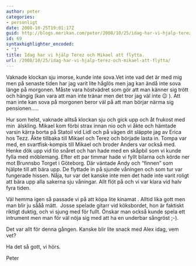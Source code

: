 ```yaml
---
author: peter
categories:
- personligt
date: 2008-10-25T19:01:17Z
guid: http://blogs.merikan.com/peter/2008/10/25/idag-har-vi-hjalp-terez-och-mikael-att-flytta-2/
id: 69
syntaxhighlighter_encoded:
- "1"
title: Idag har vi hjälp Terez och Mikael att flytta.
url: /2008/10/25/idag-har-vi-hjalp-terez-och-mikael-att-flytta/
---
```


Vaknade klockan sju imorse, kunde inte sova.Vet inte vad det är med mig men på senaste tiden har jag varit lite håglös men jag kan ändå inte sova länge på morgonen. Måste vara höstvädret som gör att man känner sig trött och hängig (kan vara att man inte tränar men det tror jag väl inte 😉 ). Att man inte kan sova på morgonen beror väl på att man börjar närma sig pensionen&#8230;..

Hur som helst, vaknade alltså klockan sju och gick upp och åt frukost med min  älskling. Mikael kom förbi strax innan nio och vi åkte och hämtade varsin kärra borta på Statoil vid Lidl och på vägen dit släppte jag av Erica hos Tezz. Åkte tillbaka till Mikael och Terez och började lasta in. Tompa var med, en svartfisk-kompis till Mikael och broder Anders var också med. Henke dök upp vid tio snåret och han hade med en skåpbil som vi kunde fylla med möblemang. Efter ett par timmar hade vi fyllt bilarna och körde ner mot Brunnsbo Torget i Göteborg. Där väntade Andy och &#8220;finnen&#8221; som hjälpte till att bära upp. De flyttade in på sjunde våningen och som tur var fungerade hissen. Nåja, tur var det kanske inte men det hade inte varit roligt att bära upp alla sakerna sju våningar. Allt flöt på och vi var klara vid halv fyra tiden.

Väl hemma igen så passade vi på att köpa lite kinamat . Alltid lika gott men man blir ju sååå mätt.  Josse spelade gitarr vid köksbordet, hon är faktiskt riktigt duktig, och vi sjung med för fullt. Önskar man också kunde spela ett intrument men man för väl nöja sig med att ha en underbar sångröst ;-).

Det var allt för denna gången. Kanske blir lite snack med Alex idag, vem vet?

Ha det så gott, vi hörs.

Peter
